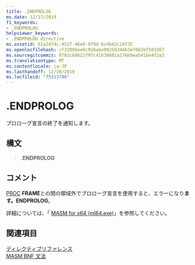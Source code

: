 ```yaml
---
title: .ENDPROLOG
ms.date: 12/17/2019
f1_keywords:
- .ENDPROLOG
helpviewer_keywords:
- .ENDPROLOG directive
ms.assetid: 61a2474c-9527-46e6-9f9d-bc4b42c10f35
ms.openlocfilehash: cf2209bee6c916abe0925834db3ef0b2bf583367
ms.sourcegitcommit: 0781c69b22797c41630601a176b9ea541be4f2a3
ms.translationtype: MT
ms.contentlocale: ja-JP
ms.lasthandoff: 12/20/2019
ms.locfileid: "75313796"
---
```

# <a name="endprolog"></a>.ENDPROLOG

プロローグ宣言の終了を通知します。

## <a name="syntax"></a>構文

> **.ENDPROLOG**

## <a name="remarks"></a>コメント

[PROC](proc.md) **FRAME**との間の領域外でプロローグ宣言を使用すると、エラーになり**ます。ENDPROLOG**。

詳細については、「 [MASM for x64 (ml64.exe)](masm-for-x64-ml64-exe.md)」を参照してください。

## <a name="see-also"></a>関連項目

[ディレクティブリファレンス](directives-reference.md)\
[MASM BNF 文法](masm-bnf-grammar.md)
